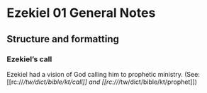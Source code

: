 # Ezekiel 01 General Notes
## Structure and formatting

### Ezekiel’s call

Ezekiel had a vision of God calling him to prophetic ministry. (See: [[rc://*/tw/dict/bible/kt/call]] and [[rc://*/tw/dict/bible/kt/prophet]])